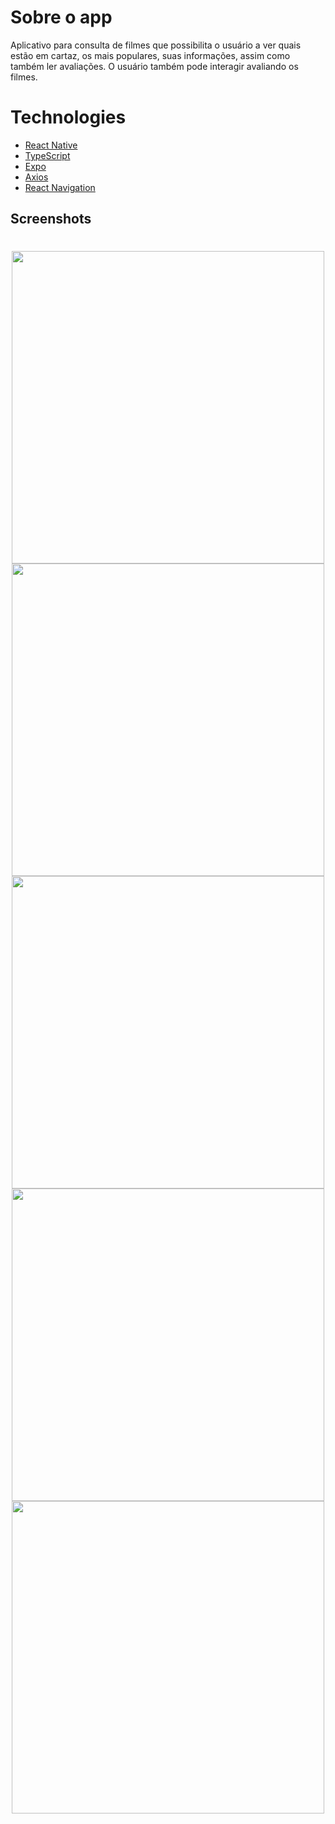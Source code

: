 # Sobre o app

Aplicativo para consulta de filmes que possibilita o usuário a ver quais estão em cartaz, os mais populares, suas informações, assim como também ler avaliações. O usuário também pode interagir avaliando os filmes.

# Technologies

- [React Native](https://reactnative.dev)
- [TypeScript](https://www.typescriptlang.org/)
- [Expo](https://expo.dev)
- [Axios](https://axios-http.com/docs/intro)
- [React Navigation](https://reactnavigation.org)

## Screenshots

<h1 align="center" >
    <img height=500 src="https://user-images.githubusercontent.com/76229106/150621757-f2371a87-65a9-4f46-a597-4e1415960a85.png">
    <img height=500 src="https://user-images.githubusercontent.com/76229106/150621879-99872e3b-b8a7-4c98-b19b-745dcbd99875.png">
    <img height=500 src="https://user-images.githubusercontent.com/76229106/150621703-7cea6bc0-551f-41b8-84de-a164f54d1c54.png">
    <img height=500 src="https://user-images.githubusercontent.com/76229106/147877332-b417cdac-b08f-4cdb-a82b-e85d30e3599c.png">
    <img height=500 src="https://user-images.githubusercontent.com/76229106/150621711-c968b76b-408f-47cf-ac45-7bdb33e74d87.png">
</h1>
